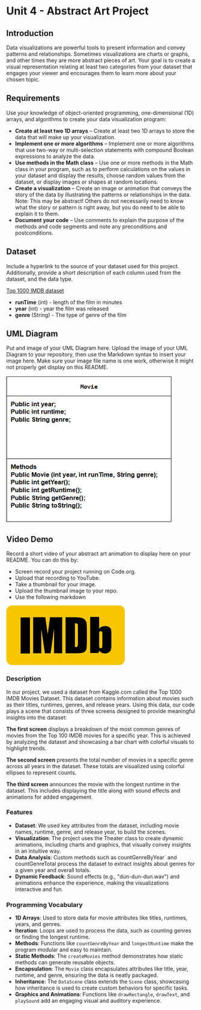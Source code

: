 # Unit 4 - Abstract Art Project

## Introduction

Data visualizations are powerful tools to present information and convey patterns and relationships. Sometimes visualizations are charts or graphs, and other times they are more abstract pieces of art. Your goal is to create a visual representation relating at least two categories from your dataset that engages your viewer and encourages them to learn more about your chosen topic.

## Requirements

Use your knowledge of object-oriented programming, one-dimensional (1D) arrays, and algorithms to create your data visualization program:

- **Create at least two 1D arrays** – Create at least two 1D arrays to store the data that will make up your visualization.
- **Implement one or more algorithms** – Implement one or more algorithms that use two-way or multi-selection statements with compound Boolean expressions to analyze the data.
- **Use methods in the Math class** – Use one or more methods in the Math class in your program, such as to perform calculations on the values in your dataset and display the results, choose random values from the dataset, or display images or shapes at random locations.
- **Create a visualization** – Create an image or animation that conveys the story of the data by illustrating the patterns or relationships in the data.
  Note: This may be abstract! Others do not necessarily need to know what the story or pattern is right away, but you do need to be able to explain it to them.
- **Document your code** – Use comments to explain the purpose of the methods and code segments and note any preconditions and postconditions.

## Dataset

Include a hyperlink to the source of your dataset used for this project. Additionally, provide a short description of each column used from the dataset, and the data type.

 [Top 1000 IMDB dataset](https://www.kaggle.com/datasets/fernandogarciah24/top-1000-imdb-dataset?select=imdb_top_1000.csv)

- **runTime** (int) - length of the film in minutes
- **year** (int) - year the film was released
- **genre** (String) - The type of genre of the film

## UML Diagram

Put and image of your UML Diagram here. Upload the image of your UML Diagram to your repository, then use the Markdown syntax to insert your image here. Make sure your image file name is one work, otherwise it might not properly get display on this README.

![alt text](image.png)

## Video Demo

Record a short video of your abstract art animation to display here on your README. You can do this by:

- Screen record your project running on Code.org.
- Upload that recording to YouTube.
- Take a thumbnail for your image.
- Upload the thumbnail image to your repo.
- Use the following markdown

[![Abstract Data Art By Chloe Pun & Landon Lee](imdblogo.png.png)](https://youtube.com/shorts/WutzC7Nsglg?si=NBYBNty2N_mEzcFH)





### Description

In our project, we used a dataset from Kaggle.com called the Top 1000 IMDB Movies Dataset. This dataset contains information about movies such as their titles, runtimes, genres, and release years. Using this data, our code plays a scene that consists of three screens designed to provide meaningful insights into the dataset:

**The first screen** displays a breakdown of the most common genres of movies from the Top 100 IMDB movies for a specific year. This is achieved by analyzing the dataset and showcasing a bar chart with colorful visuals to highlight trends.

****The second screen**** presents the total number of movies in a specific genre across all years in the dataset. These totals are visualized using colorful ellipses to represent counts.

**The third screen** announces the movie with the longest runtime in the dataset. This includes displaying the title along with sound effects and animations for added engagement.

### Features

- **Dataset**: We used key attributes from the dataset, including movie names, runtime, genre, and release year, to build the scenes.  
- **Visualization**: The project uses the Theater class to create dynamic animations, including charts and graphics, that visually convey insights in an intuitive way.  
- **Data Analysis**: Custom methods such as countGenreByYear` and countGenreTotal process the dataset to extract insights about genres for a given year and overall totals.  
- **Dynamic Feedback**: Sound effects (e.g., "dun-dun-dun.wav") and animations enhance the experience, making the visualizations interactive and fun.  

### Programming Vocabulary

- **1D Arrays**: Used to store data for movie attributes like titles, runtimes, years, and genres.  
- **Iteration**: Loops are used to process the data, such as counting genres or finding the longest runtime.  
- **Methods**: Functions like `countGenreByYear` and `longestRuntime` make the program modular and easy to maintain.  
- **Static Methods**: The `createMovies` method demonstrates how static methods can generate reusable objects.  
- **Encapsulation**: The `Movie` class encapsulates attributes like title, year, runtime, and genre, ensuring the data is neatly packaged.  
- **Inheritance**: The `DataScene` class extends the `Scene` class, showcasing how inheritance is used to create custom behaviors for specific tasks.  
- **Graphics and Animations**: Functions like `drawRectangle`, `drawText`, and `playSound` add an engaging visual and auditory experience.